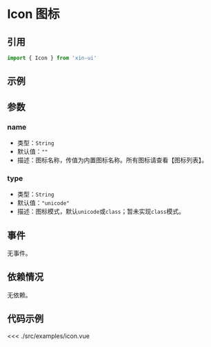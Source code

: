 # Icon 图标

## 引用
```js
import { Icon } from 'xin-ui'
```

## 示例
<example-icon/>

## 参数

### name

* 类型：`String`
* 默认值：`""`
* 描述：图标名称，传值为内置图标名称。所有图标请查看【图标列表】。

### type

* 类型：`String`
* 默认值：`"unicode"`
* 描述：图标模式，默认`unicode`或`class`；暂未实现`class`模式。

## 事件

无事件。

## 依赖情况

无依赖。

## 代码示例
<<< ./src/examples/icon.vue






